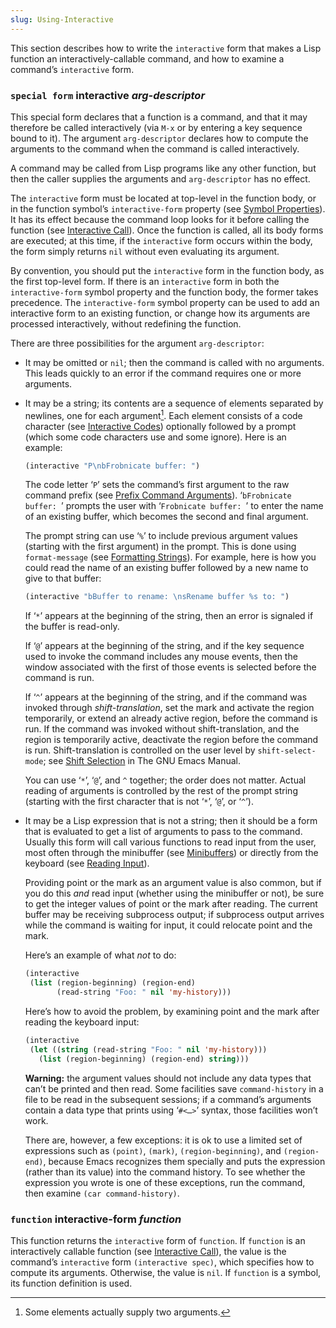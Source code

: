 ```yaml
---
slug: Using-Interactive
---
```


This section describes how to write the `interactive` form that makes a Lisp function an interactively-callable command, and how to examine a command’s `interactive` form.

### <span className="tag specialform">`special form`</span> **interactive** *arg-descriptor*

This special form declares that a function is a command, and that it may therefore be called interactively (via `M-x` or by entering a key sequence bound to it). The argument `arg-descriptor` declares how to compute the arguments to the command when the command is called interactively.

A command may be called from Lisp programs like any other function, but then the caller supplies the arguments and `arg-descriptor` has no effect.

The `interactive` form must be located at top-level in the function body, or in the function symbol’s `interactive-form` property (see [Symbol Properties](Symbol-Properties)). It has its effect because the command loop looks for it before calling the function (see [Interactive Call](Interactive-Call)). Once the function is called, all its body forms are executed; at this time, if the `interactive` form occurs within the body, the form simply returns `nil` without even evaluating its argument.

By convention, you should put the `interactive` form in the function body, as the first top-level form. If there is an `interactive` form in both the `interactive-form` symbol property and the function body, the former takes precedence. The `interactive-form` symbol property can be used to add an interactive form to an existing function, or change how its arguments are processed interactively, without redefining the function.

There are three possibilities for the argument `arg-descriptor`:

*   It may be omitted or `nil`; then the command is called with no arguments. This leads quickly to an error if the command requires one or more arguments.

*   It may be a string; its contents are a sequence of elements separated by newlines, one for each argument[^1]. Each element consists of a code character (see [Interactive Codes](Interactive-Codes)) optionally followed by a prompt (which some code characters use and some ignore). Here is an example:

    ```lisp
    (interactive "P\nbFrobnicate buffer: ")
    ```

    The code letter ‘`P`’ sets the command’s first argument to the raw command prefix (see [Prefix Command Arguments](Prefix-Command-Arguments)). ‘`bFrobnicate buffer: `’ prompts the user with ‘`Frobnicate buffer: `’ to enter the name of an existing buffer, which becomes the second and final argument.

    The prompt string can use ‘`%`’ to include previous argument values (starting with the first argument) in the prompt. This is done using `format-message` (see [Formatting Strings](Formatting-Strings)). For example, here is how you could read the name of an existing buffer followed by a new name to give to that buffer:

    ```lisp
    (interactive "bBuffer to rename: \nsRename buffer %s to: ")
    ```

    If ‘`*`’ appears at the beginning of the string, then an error is signaled if the buffer is read-only.

    If ‘`@`’ appears at the beginning of the string, and if the key sequence used to invoke the command includes any mouse events, then the window associated with the first of those events is selected before the command is run.

    If ‘`^`’ appears at the beginning of the string, and if the command was invoked through *shift-translation*, set the mark and activate the region temporarily, or extend an already active region, before the command is run. If the command was invoked without shift-translation, and the region is temporarily active, deactivate the region before the command is run. Shift-translation is controlled on the user level by `shift-select-mode`; see [Shift Selection](https://www.gnu.org/software/emacs/manual/html_mono/emacs.html#Shift-Selection) in The GNU Emacs Manual.

    You can use ‘`*`’, ‘`@`’, and `^` together; the order does not matter. Actual reading of arguments is controlled by the rest of the prompt string (starting with the first character that is not ‘`*`’, ‘`@`’, or ‘`^`’).

*   It may be a Lisp expression that is not a string; then it should be a form that is evaluated to get a list of arguments to pass to the command. Usually this form will call various functions to read input from the user, most often through the minibuffer (see [Minibuffers](Minibuffers)) or directly from the keyboard (see [Reading Input](Reading-Input)).

    Providing point or the mark as an argument value is also common, but if you do this *and* read input (whether using the minibuffer or not), be sure to get the integer values of point or the mark after reading. The current buffer may be receiving subprocess output; if subprocess output arrives while the command is waiting for input, it could relocate point and the mark.

    Here’s an example of what *not* to do:

    ```lisp
    (interactive
     (list (region-beginning) (region-end)
           (read-string "Foo: " nil 'my-history)))
    ```

    Here’s how to avoid the problem, by examining point and the mark after reading the keyboard input:

    ```lisp
    (interactive
     (let ((string (read-string "Foo: " nil 'my-history)))
       (list (region-beginning) (region-end) string)))
    ```

    **Warning:** the argument values should not include any data types that can’t be printed and then read. Some facilities save `command-history` in a file to be read in the subsequent sessions; if a command’s arguments contain a data type that prints using ‘`#<…>`’ syntax, those facilities won’t work.

    There are, however, a few exceptions: it is ok to use a limited set of expressions such as `(point)`, `(mark)`, `(region-beginning)`, and `(region-end)`, because Emacs recognizes them specially and puts the expression (rather than its value) into the command history. To see whether the expression you wrote is one of these exceptions, run the command, then examine `(car command-history)`.

### <span className="tag function">`function`</span> **interactive-form** *function*

This function returns the `interactive` form of `function`. If `function` is an interactively callable function (see [Interactive Call](Interactive-Call)), the value is the command’s `interactive` form `(interactive spec)`, which specifies how to compute its arguments. Otherwise, the value is `nil`. If `function` is a symbol, its function definition is used.

[^1]: Some elements actually supply two arguments.
